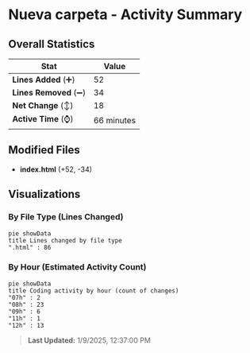 # Nueva carpeta - Activity Summary 

## Overall Statistics

| Stat                   | Value                                                             |
| ---------------------- | ----------------------------------------------------------------- |
| **Lines Added** (➕)   | 52                                          |
| **Lines Removed** (➖) | 34                                        |
| **Net Change** (↕)    | 18                |
| **Active Time** (⌚)   | 66 minutes |


## Modified Files
- **index.html** (+52, -34)

## Visualizations

### By File Type (Lines Changed)

```mermaid
pie showData
title Lines changed by file type
".html" : 86
```

### By Hour (Estimated Activity Count)

```mermaid
pie showData
title Coding activity by hour (count of changes)
"07h" : 2
"08h" : 23
"09h" : 6
"11h" : 1
"12h" : 13
```


> **Last Updated:** 1/9/2025, 12:37:00 PM
